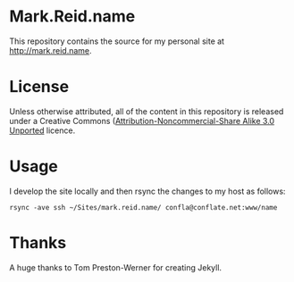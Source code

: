 Mark.Reid.name
==============

This repository contains the source for my personal site at <http://mark.reid.name>.

License
=======

Unless otherwise attributed, all of the content in this repository is released under a Creative Commons ([Attribution-Noncommercial-Share Alike 3.0 Unported](http://creativecommons.org/licenses/by-nc-sa/3.0/) licence.

Usage
=====
I develop the site locally and then rsync the changes to my host as follows:

    rsync -ave ssh ~/Sites/mark.reid.name/ confla@conflate.net:www/name

Thanks
======
A huge thanks to Tom Preston-Werner for creating Jekyll.
